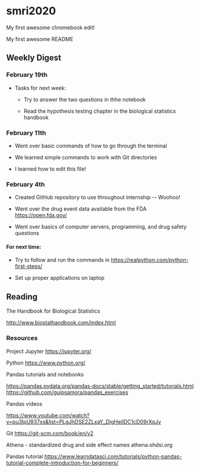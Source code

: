 # smri2020

My first awesome chromebook edit!

My first awesome README

## Weekly Digest

### February 19th

- Tasks for next week:

   - Try to answer the two questions in thhe notebook
   
   - Read the hypothesis testing chapter in the biological statistics handbook
   
### February 11th

- Went over basic commands of how to go through the terminal

- We learned simple commands to work with Git directories

- I learned how to edit this file!

### February 4th

* Created GitHub repository to use throughout internship -- Woohoo!

* Went over the drug event data available from the FDA https://open.fda.gov/

* Went over basics of computer servers, programming, and drug safety questions

#### For next time:

* Try to follow and run the commands in https://realpython.com/python-first-steps/

* Set up proper applications on laptop

## Reading

The Handbook for Biological Statistics

http://www.biostathandbook.com/index.html

### Resources

Project Jupyter
https://jupyter.org/

Python
https://www.python.org/

Pandas tutorials and notebooks

https://pandas.pydata.org/pandas-docs/stable/getting_started/tutorials.html
https://github.com/guipsamora/pandas_exercises

Pandas videos

https://www.youtube.com/watch?v=pu3IpU937xs&list=PLgJhDSE2ZLxaY_DigHeiIDC1cD09rXgJv

Git
https://git-scm.com/book/en/v2

Athena - standardized drug and side effect names
athena.ohdsi.org

Pandas tutorial
https://www.learndatasci.com/tutorials/python-pandas-tutorial-complete-introduction-for-beginners/
